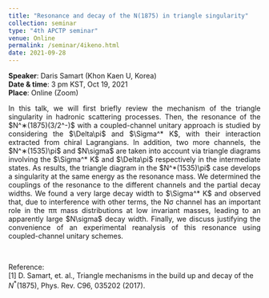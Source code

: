 ```yaml
---
title: "Resonance and decay of the N(1875) in triangle singularity"
collection: seminar
type: "4th APCTP seminar"
venue: Online
permalink: /seminar/4ikeno.html
date: 2021-09-28
---
```


 <b>Speaker</b>: Daris Samart (Khon Kaen U, Korea)<br>
 <b>Date & time</b>: 3 pm KST, Oct 19, 2021 <br>
 <b>Place</b>: Online (Zoom) <br>
      
 <p align=" justify">
  In this talk, we will first briefly review the mechanism of the triangle singularity in hadronic scattering processes. 
  Then, the resonance of the $N^∗(1875)(3/2^-)$ with a coupled-channel unitary approach is studied by considering 
  the $\Delta\pi$ and $\Sigma^* K$, with their interaction extracted from chiral Lagrangians. In addition, two more channels, 
  the $N^∗(1535)\pi$ and $N\sigma$ are taken into account via triangle diagrams involving the  $\Sigma^* K$ and $\Delta\pi$ 
  respectively in the intermediate states. As results, the triangle diagram in the $N^*(1535)\pi$ case develops a singularity 
  at the same energy as the resonance mass. We determined the couplings of the resonance to the different channels and the 
  partial decay widths. We found a very large decay width to $\Sigma^* K$ and observed that, due to interference with other terms, 
  the Nσ channel has an important role in the ππ mass distributions at low invariant masses, leading to an apparently large $N\sigma$ decay width. 
  Finally, we discuss justifying the convenience of an experimental reanalysis of this resonance using coupled-channel unitary schemes.
 </p>
 
 <p style="margin-bottom:1.2cm"></p>
 
 Reference:<br>
[1] D. Samart, et. al., Triangle mechanisms in the build up and decay of the $N^*(1875)$, Phys. Rev. C96, 035202 (2017).

